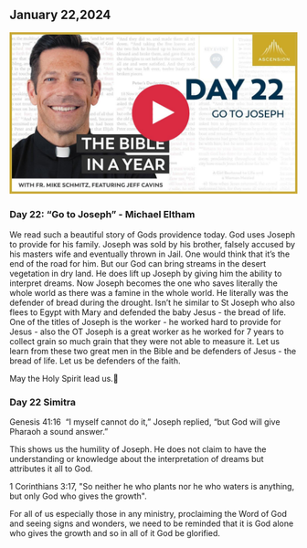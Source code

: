 ## January 22,2024 ##

[![Go to Joseph](https://raw.githubusercontent.com/linusjf/BIAY/main/January/jpgs/Day022.jpg)](https://youtu.be/N5QPHCYtr_c "Go to Joseph")

### Day 22: “Go to Joseph” - Michael Eltham ###

We read such a beautiful story of Gods providence today. God uses Joseph to provide for his family. Joseph was sold by his brother, falsely accused by his masters wife and eventually thrown in Jail. One would think that it’s the end of the road for him. But our God can bring streams in the desert vegetation in dry land. He does lift up Joseph by giving him the ability to interpret dreams. Now Joseph becomes the one who saves literally the whole world as there was a famine in the whole world. He literally was the defender of bread during the drought. Isn’t he similar to St Joseph who also flees to Egypt with Mary and defended the baby Jesus - the bread of life. One of the titles of Joseph is the worker - he worked hard to provide for Jesus - also the OT Joseph is a great worker as he worked for 7 years to collect grain so much grain that they were not able to measure it. Let us learn from these two great men in the Bible and be defenders of Jesus - the bread of life. Let us be defenders of the faith. 

May the Holy Spirit lead us.🙏

### Day 22 Simitra ###

Genesis 41:16  “I myself cannot do it,” Joseph replied, “but God will give Pharaoh a sound answer.”

This shows us the humility of Joseph. He does not claim to have the understanding or knowledge about the interpretation of dreams but attributes it all to God.

1 Corinthians 3:17, "So neither he who plants nor he who waters is anything, but only God who gives the growth".

For all of us especially those in any ministry, proclaiming the Word of God and seeing signs and wonders, we need to be reminded that it is God alone who gives the growth and so in all of it God be glorified.
